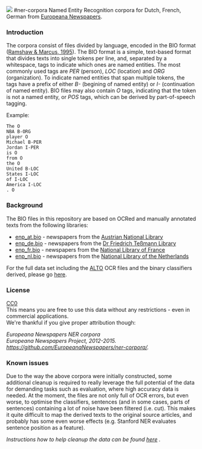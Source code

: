 <a href="http://www.europeana-newspapers.eu/"><img src=http://www.europeana-newspapers.eu/wp-content/uploads/2013/09/europeana_newspapers_forwebsite1.jpg></a> 
#ner-corpora
Named Entity Recognition corpora for Dutch, French, German from [Europeana Newspapers](http://www.europeana-newspapers.eu/named-entity-recognition-for-digitised-newspapers/).

### Introduction

The corpora consist of files divided by language, encoded in the BIO format ([Ramshaw & Marcus, 1995](http://www.aclweb.org/anthology/W/W95/W95-0107.pdf)). The BIO format is a simple, text-based format that divides texts into single tokens per line, and, separated by a whitespace, tags to indicate which ones are named entities. The most commonly used tags are *PER* (person), *LOC* (location) and *ORG* (organization). To indicate named entities that span multiple tokens, the tags have a prefix of either *B-* (begining of named entity) or *I-* (continuation of named entity). BIO files may also contain *O* tags, indicating that the token is not a named entity, or *POS* tags, which can be derived by part-of-speech tagging.

Example:
```
The O
NBA B-ORG
player O
Michael B-PER
Jordan I-PER
is O
from O
the O
United B-LOC
States I-LOC
of I-LOC
America I-LOC
. O
```

### Background

The BIO files in this repository are based on OCRed and manually annotated texts from the following libraries:

* [enp_at.bio](https://github.com/EuropeanaNewspapers/ner-corpora/tree/master/enp_at.bio) - newspapers from the [Austrian National Library](http://www.theeuropeanlibrary.org/tel4/newspapers/gallery?provider-id=P01252)
* [enp_de.bio](https://github.com/EuropeanaNewspapers/ner-corpora/tree/master/enp_de.bio) - newspapers from the [Dr Friedrich Teßmann Library](http://www.theeuropeanlibrary.org/tel4/newspapers/gallery?provider-id=P02013)
* [enp_fr.bio](https://github.com/EuropeanaNewspapers/ner-corpora/tree/master/enp_fr.bio) - newspapers from the [National Library of France](http://www.theeuropeanlibrary.org/tel4/newspapers/gallery?provider-id=P01190)
* [enp_nl.bio](https://github.com/EuropeanaNewspapers/ner-corpora/tree/master/enp_nl.bio) - newspapers from the [National Library of the Netherlands](http://www.theeuropeanlibrary.org/tel4/newspapers/gallery?provider-id=P01350)

For the full data set including the [ALTO](http://www.loc.gov/standards/alto/) OCR files and the binary classifiers derived, please go [here](http://lab.kbresearch.nl/static/html/eunews.html).

### License 

[CC0](https://creativecommons.org/publicdomain/zero/1.0/)  
This means you are free to use this data without any restrictions - even in commercial applications.   
We're thankful if you give proper attribution though:  

*Europeana Newspapers NER corpora*  
*Europeana Newspapers Project, 2012-2015.*    
*https://github.com/EuropeanaNewspapers/ner-corpora/.*

### Known issues

Due to the way the above corpora were initially constructed, some additional cleanup is required to really leverage the full potential of the data for demanding tasks such as evaluation, where high accuracy data is needed. At the moment, the files are not only full of OCR errors, but even worse, to optimise the classifiers, sentences (and in some cases, parts of sentences) containing a lot of noise have been filtered (i.e. cut). This makes it quite difficult to map the derived texts to the original source articles, and probably has some even worse effects (e.g. Stanford NER evaluates sentence position as a feature). 

*Instructions how to help cleanup the data can be found [here](https://github.com/EuropeanaNewspapers/ner-corpora/wiki/Corpus-cleanup) .*
